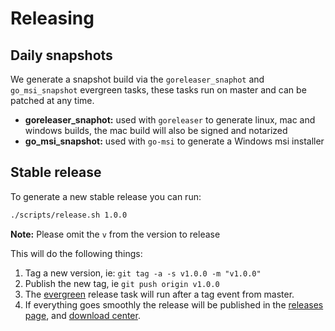 # Releasing

## Daily snapshots

We generate a snapshot build via the `goreleaser_snaphot` and `go_msi_snapshot` evergreen tasks,
these tasks run on master and can be patched at any time.

- **goreleaser_snaphot:** used with `goreleaser` to generate linux, mac and windows builds, the mac build will also be signed and notarized
- **go_msi_snapshot:** used with `go-msi` to generate a Windows msi installer

## Stable release

To generate a new stable release you can run:

```bash
./scripts/release.sh 1.0.0
```

**Note:** Please omit the `v` from the version to release 

This will do the following things:
1. Tag a new version, ie: `git tag -a -s v1.0.0 -m "v1.0.0"`
2. Publish the new tag, ie `git push origin v1.0.0`
3. The [evergreen](build/ci/evergreen.yml) release task will run after a tag event from master.
4. If everything goes smoothly the release will be published in the [releases page](https://github.com/mongodb/mongocli/releases), and [download center](https://www.mongodb.com/try/download/mongocli).
